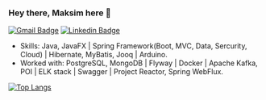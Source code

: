 ### Hey there, Maksim here 👋

[![Gmail Badge](https://img.shields.io/badge/-shimakser@gmail.com-c14438?style=flat&logo=Gmail&logoColor=white&link=mailto:shimakser@gmail.com)](mailto:shimakser@gmail.com) [![Linkedin Badge](https://img.shields.io/badge/-shimakser-0072b1?style=flat&logo=Linkedin&logoColor=white&link=https://www.linkedin.com/in/shimakser/)](https://www.linkedin.com/in/shimakser/)

- Skills: Java, JavaFX | Spring Framework(Boot, MVC, Data, Sercurity, Cloud) | Hibernate, MyBatis, Jooq | Arduino.
- Worked with: PostgreSQL, MongoDB | Flyway | Docker | Apache Kafka, POI | ELK stack | Swagger | Project Reactor, Spring WebFlux.

[![Top Langs](https://github-readme-stats.vercel.app/api/top-langs/?username=shimakser&layout=compact)](https://github.com/shimakser/github-readme-stats)
